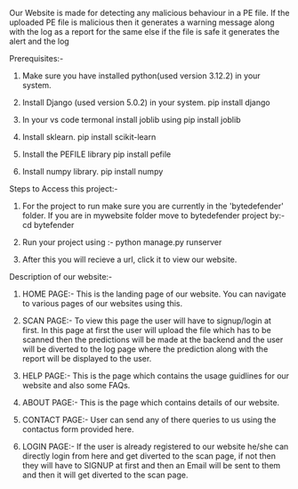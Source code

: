 Our Website is made for detecting any malicious behaviour in a PE file. If the uploaded PE file is malicious then it generates a warning message along with the log as a report for the same else if the file is safe it generates the alert and the log

Prerequisites:-

1. Make sure you have installed python(used version 3.12.2) in your system.

2. Install Django (used version 5.0.2) in your system. pip install django

3. In your vs code termonal install joblib using pip install joblib

4. Install sklearn. pip install scikit-learn

5. Install the PEFILE library pip install pefile

6. Install numpy library. pip install numpy

Steps to Access this project:-

1. For the project to run make sure you are currently in the 'bytedefender' folder. If you are in mywebsite folder move to bytedefender project by:- cd bytefender

2. Run your project using :- python manage.py runserver

3. After this you will recieve a url, click it to view our website.

Description of our website:-

1. HOME PAGE:- This is the landing page of our website. You can navigate to various pages of our websites using this.

2. SCAN PAGE:- To view this page the user will have to signup/login at first. In this page at first the user will upload the file which has to be scanned then the predictions will be made at the backend and the user will be diverted to the log page where the prediction along with the report will be displayed to the user.

3. HELP PAGE:- This is the page which contains the usage guidlines for our website and also some FAQs.

4. ABOUT PAGE:- This is the page which contains details of our website.

5. CONTACT PAGE:- User can send any of there queries to us using the contactus form provided here.

6. LOGIN PAGE:- If the user is already registered to our website he/she can directly login from here and get diverted to the scan page, if not then they will have to SIGNUP at first and then an Email will be sent to them and then it will get diverted to the scan page.
